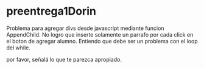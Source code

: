 # preentrega1Dorin

Problema para agregar divs desde javascript mediante funcion AppendChild. 
No logro que inserte solamente un parrafo por cada click en el boton de agregar alumno. 
Entiendo que debe ser un problema con el loop del while. 

por favor, señalá lo que te parezca apropiado. 